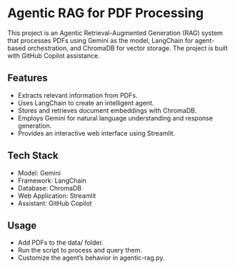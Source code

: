 # Agentic RAG for PDF Processing
This project is an Agentic Retrieval-Augmented Generation (RAG) system that processes PDFs using Gemini as the model, LangChain for agent-based orchestration, and ChromaDB for vector storage. The project is built with GitHub Copilot assistance.

## Features
- Extracts relevant information from PDFs.
- Uses LangChain to create an intelligent agent.
- Stores and retrieves document embeddings with ChromaDB.
- Employs Gemini for natural language understanding and response generation.
- Provides an interactive web interface using Streamlit.
## Tech Stack
- Model: Gemini
- Framework: LangChain
- Database: ChromaDB
- Web Application: Streamlit
- Assistant: GitHub Copilot
## Usage
- Add PDFs to the data/ folder.
- Run the script to process and query them.
- Customize the agent’s behavior in agentic-rag.py.
